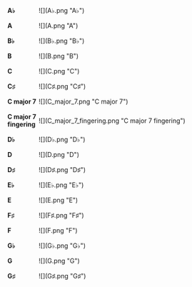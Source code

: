 <div style="display: flex; align-items: center">
  <div style="width: 5em;">
  <b>A♭</b>
  </div>
  <div>
![](A♭.png "A♭")
  </div>
</div>
<br>
<div style="display: flex; align-items: center">
  <div style="width: 5em;">
  <b>A</b>
  </div>
  <div>
![](A.png "A")
  </div>
</div>
<br>
<div style="display: flex; align-items: center">
  <div style="width: 5em;">
  <b>B♭</b>
  </div>
  <div>
![](B♭.png "B♭")
  </div>
</div>
<br>
<div style="display: flex; align-items: center">
  <div style="width: 5em;">
  <b>B</b>
  </div>
  <div>
![](B.png "B")
  </div>
</div>
<br>
<div style="display: flex; align-items: center">
  <div style="width: 5em;">
  <b>C</b>
  </div>
  <div>
![](C.png "C")
  </div>
</div>
<br>
<div style="display: flex; align-items: center">
  <div style="width: 5em;">
  <b>C♯</b>
  </div>
  <div>
![](C♯.png "C♯")
  </div>
</div>
<br>
<div style="display: flex; align-items: center">
  <div style="width: 5em;">
  <b>C major 7</b>
  </div>
  <div>
![](C_major_7.png "C major 7")
  </div>
</div>
<br>
<div style="display: flex; align-items: center">
  <div style="width: 5em;">
  <b>C major 7 fingering</b>
  </div>
  <div>
![](C_major_7_fingering.png "C major 7 fingering")
  </div>
</div>
<br>
<div style="display: flex; align-items: center">
  <div style="width: 5em;">
  <b>D♭</b>
  </div>
  <div>
![](D♭.png "D♭")
  </div>
</div>
<br>
<div style="display: flex; align-items: center">
  <div style="width: 5em;">
  <b>D</b>
  </div>
  <div>
![](D.png "D")
  </div>
</div>
<br>
<div style="display: flex; align-items: center">
  <div style="width: 5em;">
  <b>D♯</b>
  </div>
  <div>
![](D♯.png "D♯")
  </div>
</div>
<br>
<div style="display: flex; align-items: center">
  <div style="width: 5em;">
  <b>E♭</b>
  </div>
  <div>
![](E♭.png "E♭")
  </div>
</div>
<br>
<div style="display: flex; align-items: center">
  <div style="width: 5em;">
  <b>E</b>
  </div>
  <div>
![](E.png "E")
  </div>
</div>
<br>
<div style="display: flex; align-items: center">
  <div style="width: 5em;">
  <b>F♯</b>
  </div>
  <div>
![](F♯.png "F♯")
  </div>
</div>
<br>
<div style="display: flex; align-items: center">
  <div style="width: 5em;">
  <b>F</b>
  </div>
  <div>
![](F.png "F")
  </div>
</div>
<br>
<div style="display: flex; align-items: center">
  <div style="width: 5em;">
  <b>G♭</b>
  </div>
  <div>
![](G♭.png "G♭")
  </div>
</div>
<br>
<div style="display: flex; align-items: center">
  <div style="width: 5em;">
  <b>G</b>
  </div>
  <div>
![](G.png "G")
  </div>
</div>
<br>
<div style="display: flex; align-items: center">
  <div style="width: 5em;">
  <b>G♯</b>
  </div>
  <div>
![](G♯.png "G♯")
  </div>
</div>
<br>
